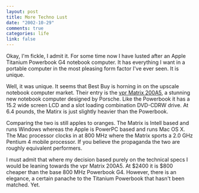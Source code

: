 ```yaml
--- 
layout: post
title: More Techno Lust
date: "2002-10-29"
comments: true
categories: life
link: false
---
```

Okay, I'm fickle, I admit it. For some time now I have lusted after an Apple Titanium Powerbook G4 notebook computer. It has everything I want in a portable computer in the most pleasing form factor I've ever seen. It is unique.

Well, it was unique. It seems that Best Buy is horning in on the upscale notebook computer market. Their entry is the <a href="http://www.vrpmatrix.xom/products_notebook_200A5.asp">vpr Matrix 200A5</a>, a stunning new notebook computer designed by Porsche. Like the Powerbook it has a 15.2 wide screen LCD and a slot loading combination DVD-CDRW drive. At 6.4 pounds, the Matirx is just slightly heavier than the Powerbook.

Comparing the two is still apples to oranges. The Matrix is Intell based and runs Windows whereas the Apple is PowerPC based and runs Mac OS X. The Mac processor clocks in at 800 MHz where the Matrix sports a 2.0 GHz Pentium 4 mobile processor. If you believe the propaganda the two are roughly equivalent performers.

I must admit that where my decision based purely on the technical specs I would be leaning towards the vpr Matrix 200A5. At $2400 it is $800 cheaper than the base 800 MHz Powerbook G4. However, there is an elegance, a certain panache to the Titanium Powerbook that hasn't been matched. Yet.
